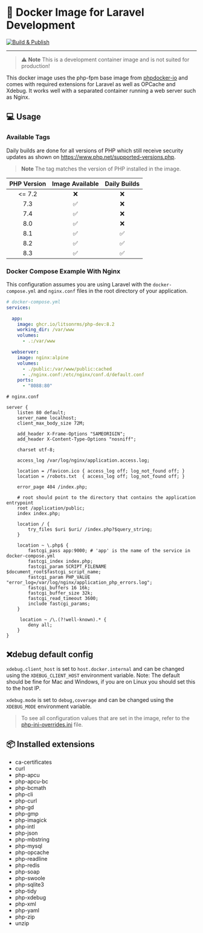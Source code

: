 # 🐋 Docker Image for Laravel Development

[![Build & Publish](https://github.com/LitsonRMS/php-dev-image/actions/workflows/build-publish.yml/badge.svg)](https://github.com/LitsonRMS/php-dev-image/actions/workflows/build-publish.yml)

---

> ⚠️ **Note** This is a development container image and is not suited for production!

This docker image uses the php-fpm base image from [phpdocker-io](https://github.com/phpdocker-io) and comes with required extensions for Laravel
as well as OPCache and Xdebug. It works well with a separated container running a web server such as Nginx.

## 💻 Usage

### Available Tags

Daily builds are done for all versions of PHP which still receive security
updates as shown on https://www.php.net/supported-versions.php.

> **Note** The tag matches the version of PHP installed in the image.

| PHP Version | Image Available | Daily Builds |
|:-----------:|:---------------:|:------------:|
|   <= 7.2    |        ❌        |      ❌       |
|     7.3     |        ✅        |      ❌       |
|     7.4     |        ✅        |      ❌       |
|     8.0     |        ✅        |      ❌       |
|     8.1     |        ✅        |      ✅       |
|     8.2     |        ✅        |      ✅       |
|     8.3     |        ✅        |      ✅       |

### Docker Compose Example With Nginx

This configuration assumes you are using Laravel with the `docker-compose.yml` and 
`nginx.conf` files in the root directory of your application.

```yaml
# docker-compose.yml
services:

  app:
    image: ghcr.io/litsonrms/php-dev:8.2
    working_dir: /var/www
    volumes:
      - .:/var/www

  webserver:
    image: nginx:alpine
    volumes:
      - ./public:/var/www/public:cached
      - ./nginx.conf:/etc/nginx/conf.d/default.conf
    ports:
      - "8088:80"
```

```nginx
# nginx.conf

server {
    listen 80 default;
    server_name localhost;
    client_max_body_size 72M;

    add_header X-Frame-Options "SAMEORIGIN";
    add_header X-Content-Type-Options "nosniff";

    charset utf-8;

    access_log /var/log/nginx/application.access.log;

    location = /favicon.ico { access_log off; log_not_found off; }
    location = /robots.txt  { access_log off; log_not_found off; }

    error_page 404 /index.php;

    # root should point to the directory that contains the application entrypoint
    root /application/public;
    index index.php;

    location / {
        try_files $uri $uri/ /index.php?$query_string;
    }

    location ~ \.php$ {
        fastcgi_pass app:9000; # 'app' is the name of the service in docker-compose.yml
        fastcgi_index index.php;
        fastcgi_param SCRIPT_FILENAME $document_root$fastcgi_script_name;
        fastcgi_param PHP_VALUE "error_log=/var/log/nginx/application_php_errors.log";
        fastcgi_buffers 16 16k;
        fastcgi_buffer_size 32k;
        fastcgi_read_timeout 3600;
        include fastcgi_params;
    }

     location ~ /\.(?!well-known).* {
        deny all;
    }
}
```

## ❌debug default config

`xdebug.client_host` is set to `host.docker.internal` and can be changed using the `XDEBUG_CLIENT_HOST` environment variable.
Note: The default should be fine for Mac and Windows, if you are on Linux you should set this to the host IP.

`xdebug.mode` is set to `debug,coverage` and can be changed using the `XDEBUG_MODE` environment variable.

> To see all configuration values that are set in the image, refer to the  [php-ini-overrides.ini](./php-ini-overrides.ini) file.

## 📦 Installed extensions

- ca-certificates
- curl
- php-apcu
- php-apcu-bc
- php-bcmath
- php-cli
- php-curl
- php-gd
- php-gmp
- php-imagick
- php-intl
- php-json
- php-mbstring
- php-mysql
- php-opcache
- php-readline
- php-redis
- php-soap
- php-swoole
- php-sqlite3
- php-tidy
- php-xdebug
- php-xml
- php-yaml
- php-zip
- unzip
